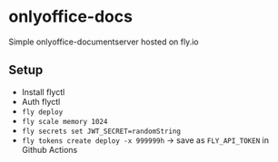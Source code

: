 # onlyoffice-docs

Simple onlyoffice-documentserver hosted on fly.io

## Setup

- Install flyctl
- Auth flyctl
- `fly deploy`
- `fly scale memory 1024`
- `fly secrets set JWT_SECRET=randomString`
- `fly tokens create deploy -x 999999h` -> save as `FLY_API_TOKEN` in Github Actions

